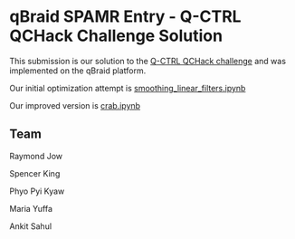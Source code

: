 # qBraid SPAMR Entry - Q-CTRL QCHack Challenge Solution

This submission is our solution to the [Q-CTRL QCHack challenge](https://docs.q-ctrl.com/boulder-opal/application-notes/q-ctrl-qchack-challenge) and was implemented on the qBraid platform.

Our initial optimization attempt is [smoothing_linear_filters.ipynb](./smoothing_linear_filters.ipynb)

Our improved version is [crab.ipynb](./crab.ipynb)

## Team

Raymond Jow

Spencer King

Phyo Pyi Kyaw

Maria Yuffa

Ankit Sahul
